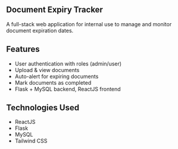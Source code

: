 ## Document Expiry Tracker

A full-stack web application for internal use to manage and monitor document expiration dates.

## Features

- User authentication with roles (admin/user)
- Upload & view documents
- Auto-alert for expiring documents
- Mark documents as completed
- Flask + MySQL backend, ReactJS frontend

## Technologies Used

- ReactJS
- Flask
- MySQL
- Tailwind CSS
